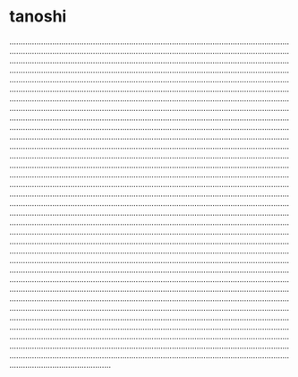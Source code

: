 # tanoshi
.....................................................................................................................................................................................................................................................................................................................................................................................................................................................................................................................................................................................................................................................................................................................................................................................................................................................................................................................................................................................................................................................................................................................................................................................................................................................................................................................................................................................................................................................................................................................................................................................................................................................................................................................................................................................................................................................................................................................................................................................................................................................................................................................................................................................................................................................................................................................................................................................................................................................................................................................................................................................................................................................................................................................................................................................................................................................................................................................................................................................................................................................................................................................................................................................................................................................................................................................................................................................................................................................................................................................................................................................................................................................................................................................................................................................................................................................................................................................................................................................................................................................................................................................................................................................................................................................................................................................................................................................................................................